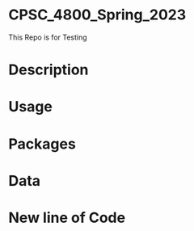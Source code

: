 # CPSC_4800_Spring_2023
This Repo is for Testing


# Description

# Usage

# Packages

# Data

# New line of Code